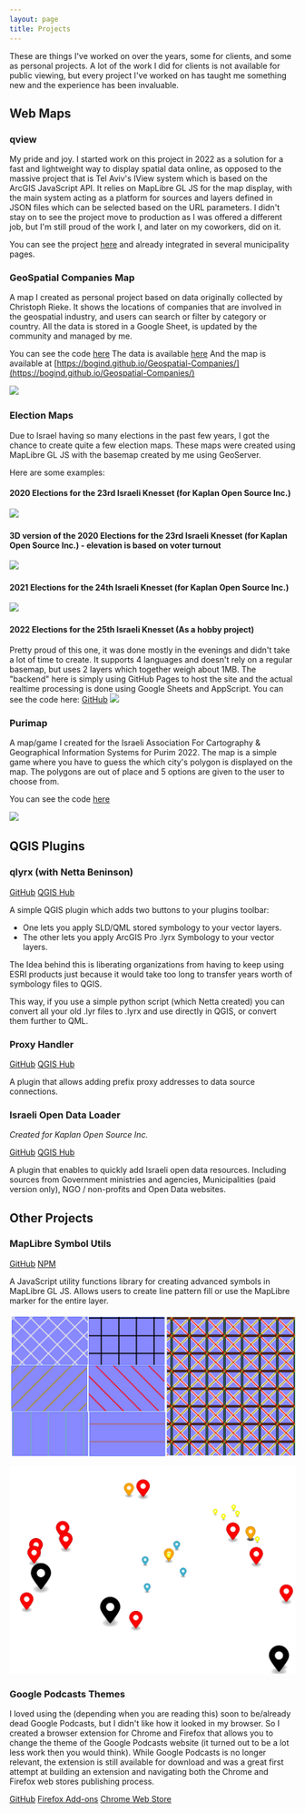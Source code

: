 ```yaml
---
layout: page
title: Projects
---
```


These are things I've worked on over the years, some for clients, and some as personal projects.
A lot of the work I did for clients is not available for public viewing, but every project I've worked on has taught me something new and the experience has been invaluable.

## Web Maps

### qview

My pride and joy.
I started work on this project in 2022 as a solution for a fast and lightweight way to display spatial data online, as opposed to the massive project that is Tel Aviv's IView system which is based on the ArcGIS JavaScript API.
It relies on MapLibre GL JS for the map display, with the main system acting as a platform for sources and layers defined in JSON files which can be selected based on the URL parameters.
I didn't stay on to see the project move to production as I was offered a different job, but I'm still proud of the work I, and later on my coworkers, did on it.

You can see the project [here](https://gis.tel-aviv.gov.il/qview/) and already integrated in several municipality pages.

### GeoSpatial Companies Map

A map I created as personal project based on data originally collected by Christoph Rieke.
It shows the locations of companies that are involved in the geospatial industry, and users can search or filter by category or country.
All the data is stored in a Google Sheet, is updated by the community and managed by me.

You can see the code [here](https://github.com/bogind/Geospatial-Companies)
The data is available [here](https://docs.google.com/spreadsheets/d/1Q2Q6J1Z6J8Q1Z9J9Q1Z9J1Q2Q6J1Z9Q)
And the map is available at [https://bogind.github.io/Geospatial-Companies/](https://bogind.github.io/Geospatial-Companies/)

<a href="https://bogind.github.io/Geospatial-Companies/"><img height="200px" src="https://bogind.github.io/Geospatial-Companies/preview.png"/></a>

### Election Maps

Due to Israel having so many elections in the past few years, I got the chance to create quite a few election maps.
These maps were created using MapLibre GL JS with the basemap created by me using GeoServer.

Here are some examples:

#### 2020 Elections for the 23rd Israeli Knesset (for Kaplan Open Source Inc.)
<a href="https://elections.kaplanopensource.co.il/2020/"><img height="200px" src="https://elections.kaplanopensource.co.il/preview_2020.png"/></a>

#### 3D version of the 2020 Elections for the 23rd Israeli Knesset (for Kaplan Open Source Inc.) - elevation is based on voter turnout
<a href="https://elections.kaplanopensource.co.il/2020/3d/"><img height="200px" src="https://elections.kaplanopensource.co.il/3d/preview_3d.png"/></a>

#### 2021 Elections for the 24th Israeli Knesset (for Kaplan Open Source Inc.)
<a href="https://elections.kaplanopensource.co.il/2021/"><img height="200px" src="https://elections.kaplanopensource.co.il/preview_2021.png"/></a>

#### 2022 Elections for the 25th Israeli Knesset (As a hobby project)
Pretty proud of this one, it was done mostly in the evenings and didn't take a lot of time to create.
It supports 4 languages and doesn't rely on a regular basemap, but uses 2 layers which together weigh about 1MB.
The "backend" here is simply using GitHub Pages to host the site and the actual realtime processing is done using Google Sheets and AppScript.
You can see the code here: [GitHub](https://github.com/bogind/elections)
<a href="https://bogind.github.io/elections/"><img height="200px" src="https://bogind.github.io/elections/preview.png"/></a>


### Purimap

A map/game I created for the Israeli Association For Cartography & Geographical Information Systems for Purim 2022.
The map is a simple game where you have to guess the which city's polygon is displayed on the map.
The polygons are out of place and 5 options are given to the user to choose from.

You can see the code [here](https://github.com/isrcartogis/purimap)

<a href="https://isrcartogis.github.io/purimap/"><img height="200px" src="https://isrcartogis.github.io/purimap/preview_desktop.png"/></a>



## QGIS Plugins

### qlyrx (with Netta Beninson)

[GitHub](https://github.com/arc2qgis/qlyrx)
[QGIS Hub](https://plugins.qgis.org/plugins/qlyrx/)

A simple QGIS plugin which adds two buttons to your plugins toolbar:
* One lets you apply SLD/QML stored symbology to your vector layers.
* The other lets you apply ArcGIS Pro .lyrx Symbology to your vector layers.

The Idea behind this is liberating organizations from having to keep using ESRI products just because it would take too long to transfer years worth of symbology files to QGIS.

This way, if you use a simple python script (which Netta created) you can convert all your old .lyr files to .lyrx and use directly in QGIS, or convert them further to QML.

###  Proxy Handler

[GitHub](https://github.com/bogind/prefix_proxy)
[QGIS Hub](https://plugins.qgis.org/plugins/prefix_proxy/)

A plugin that allows adding prefix proxy addresses to data source connections.


### Israeli Open Data Loader

*Created for Kaplan Open Source Inc.*

[GitHub](https://github.com/KaplanOpenSource/qgis-open-data)
[QGIS Hub](https://plugins.qgis.org/plugins/israeli_opendata_loader/)

A plugin that enables to quickly add Israeli open data resources. Including sources from Government ministries and agencies, Municipalities (paid version only), NGO / non-profits and Open Data websites.


## Other Projects

### MapLibre Symbol Utils

[GitHub](https://github.com/bogind/maplibre_symbol_utils)
[NPM](https://www.npmjs.com/package/maplibre_symbol_utils)


A JavaScript utility functions library for creating advanced symbols in MapLibre GL JS.
Allows users to create line pattern fill or use the MapLibre marker for the entire layer.

![MapLibre Symbol Utils - Line Patterns](https://github.com/bogind/maplibre_symbol_utils/raw/main/img/example_canvasfill.png)

![MapLibre Symbol Utils - Layer Marker](https://github.com/bogind/maplibre_symbol_utils/raw/main/img/example_markers.png)


### Google Podcasts Themes

I loved using the (depending when you are reading this) soon to be/already dead Google Podcasts, but I didn't like how it looked in my browser.
So I created a browser extension for Chrome and Firefox that allows you to change the theme of the Google Podcasts website (it turned out to be a lot less work then you would think).
While Google Podcasts is no longer relevant, the extension is still available for download and was a great first attempt at building an extension and navigating both the Chrome and Firefox web stores publishing process.

[GitHub](https://github.com/bogind/gpodcasts_themes)
[Firefox Add-ons](https://addons.mozilla.org/en-US/firefox/addon/google-podcasts-themes/)
[Chrome Web Store](https://chrome.google.com/webstore/detail/google-podcasts-themes/iiobffejnenlegdcmdkacbhecdgekpcd)